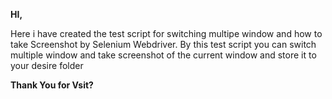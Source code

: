 **HI,**

Here i have created the test script for switching multipe window and how to take Screenshot by Selenium Webdriver.
By this test script you can switch multiple window and take screenshot of the current window and store it to your desire folder

**Thank You for Vsit?**
